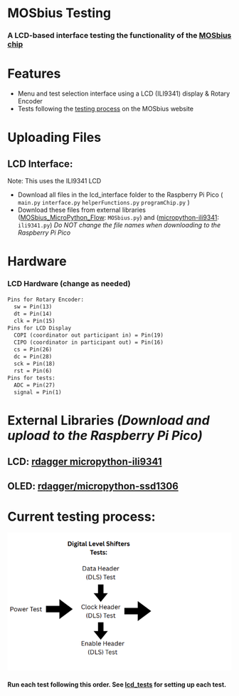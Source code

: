 # MOSbius Testing 
### A LCD-based interface testing the functionality of the [MOSbius chip](https://mosbius.org/0_front_matter/intro.html) 

# Features 
- Menu and test selection interface using a LCD (ILI9341) display & Rotary Encoder
- Tests following the [testing process](https://mosbius.org/app_pcb_test/pcb_test.html) on the MOSbius website

# Uploading Files
## LCD Interface:
Note: This uses the ILI9341 LCD
  - Download all files in the lcd_interface folder to the Raspberry Pi Pico ( `main.py` `interface.py` `helperFunctions.py` `programChip.py` )
  - Download these files from external libraries ([MOSbius_MicroPython_Flow](https://github.com/Jianxun/MOSbius_MicroPython_Flow): `MOSbius.py`) and ([micropython-ili9341](https://github.com/rdagger/micropython-ili9341): `ili9341.py`)
    *Do NOT change the file names when downloading to the Raspberry Pi Pico*

# Hardware
### LCD Hardware (change as needed)
    Pins for Rotary Encoder:
      sw = Pin(13) 
      dt = Pin(14)
      clk = Pin(15)
    Pins for LCD Display
      COPI (coordinator out participant in) = Pin(19)
      CIPO (coordinator in participant out) = Pin(16)
      cs = Pin(26)
      dc = Pin(28)
      sck = Pin(18)
      rst = Pin(6)
    Pins for tests:
      ADC = Pin(27)
      signal = Pin(1)

# External Libraries *(Download and upload to the Raspberry Pi Pico)* 
## LCD: [rdagger micropython-ili9341](https://github.com/rdagger/micropython-ili9341)
## OLED: [rdagger/micropython-ssd1306](https://github.com/rdagger/micropython-ssd1306)

# Current testing process: 
![testFlow](images/testingFlow.png)
#### Run each test following this order. See [lcd_tests](lcd_tests/README.md) for setting up each test. 
